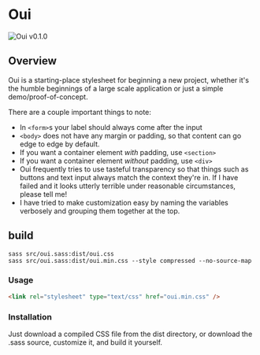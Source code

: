 # Oui
![Oui v0.1.0](https://img.shields.io/badge/oui-v0.1.0-df4465.svg)

## Overview
Oui is a starting-place stylesheet for beginning a new project, whether it's the
humble beginnings of a large scale application or just a simple demo/proof-of-concept.

There are a couple important things to note:

- In `<form>`s your label should always come after the input
- `<body>` does not have any margin or padding, so that content can go edge to
edge by default.
- If you want a container element *with* padding, use `<section>`
- If you want a container element *without* padding, use `<div>`
- Oui frequently tries to use tasteful transparency so that things such as buttons
and text input always match the context they're in. If I have failed and it
looks utterly terrible under reasonable circumstances, please tell me!
- I have tried to make customization easy by naming the variables verbosely and
grouping them together at the top.

## build
```shell
sass src/oui.sass:dist/oui.css
sass src/oui.sass:dist/oui.min.css --style compressed --no-source-map
```

### Usage
```html
<link rel="stylesheet" type="text/css" href="oui.min.css" />
```

### Installation
Just download a compiled CSS file from the dist directory, or download the .sass
source, customize it, and build it yourself.
